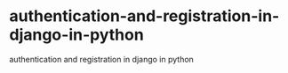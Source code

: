 # authentication-and-registration-in-django-in-python
authentication and registration in django in python


